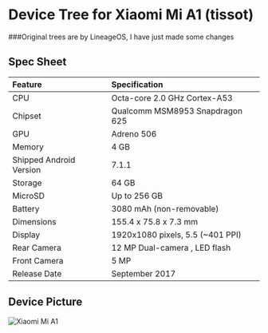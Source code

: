 # Device Tree for Xiaomi Mi A1 (tissot)
###Original trees are by LineageOS, I have just made some changes
## Spec Sheet
| Feature                 | Specification                     |
| :---------------------- | :-------------------------------- |
| CPU                     | Octa-core 2.0 GHz Cortex-A53      |
| Chipset                 | Qualcomm MSM8953 Snapdragon 625   |
| GPU                     | Adreno 506                        |
| Memory                  | 4 GB                              |
| Shipped Android Version | 7.1.1                             |
| Storage                 | 64 GB                             |
| MicroSD                 | Up to 256 GB                      |
| Battery                 | 3080 mAh (non-removable)          |
| Dimensions              | 155.4 x 75.8 x 7.3 mm             |
| Display                 | 1920x1080 pixels, 5.5 (~401 PPI)  |
| Rear Camera             | 12 MP Dual-camera , LED flash     |
| Front Camera            | 5 MP                              |
| Release Date            | September 2017                    |

## Device Picture

![Xiaomi Mi A1](https://i.imgur.com/4UF7PpM.png "Xiaomi Mi A1")
